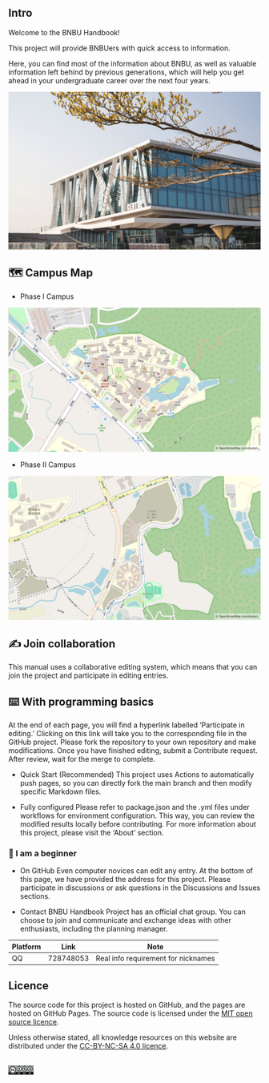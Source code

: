 ## Intro

Welcome to the BNBU Handbook!

This project will provide BNBUers with quick access to information.

Here, you can find most of the information about BNBU, as well as valuable information left behind by previous generations, which will help you get ahead in your undergraduate career over the next four years.

![](../assets/pic/BNBU.png)

## 🗺️ Campus Map
* Phase I Campus

![](../assets/map/one.jpg)

* Phase II Campus

![](../assets/map/two.jpg)

## ✍️ Join collaboration

This manual uses a collaborative editing system, which means that you can join the project and participate in editing entries.

## ⌨️ With programming basics

At the end of each page, you will find a hyperlink labelled ‘Participate in editing.’ Clicking on this link will take you to the corresponding file in the GitHub project. Please fork the repository to your own repository and make modifications. Once you have finished editing, submit a Contribute request. After review, wait for the merge to complete.

* Quick Start (Recommended)
This project uses Actions to automatically push pages, so you can directly fork the main branch and then modify specific Markdown files.

* Fully configured
Please refer to package.json and the .yml files under workflows for environment configuration. This way, you can review the modified results locally before contributing. For more information about this project, please visit the ‘About’ section.

### 🔰 I am a beginner

* On GitHub
Even computer novices can edit any entry. At the bottom of this page, we have provided the address for this project. Please participate in discussions or ask questions in the Discussions and Issues sections.

* Contact
BNBU Handbook Project has an official chat group. You can choose to join and communicate and exchange ideas with other enthusiasts, including the planning manager.

| Platform | Link | Note |
|-----|-----|-----|
| QQ | 728748053 | Real info requirement for nicknames |

## Licence

The source code for this project is hosted on GitHub, and the pages are hosted on GitHub Pages. The source code is licensed under the [MIT open source licence](https://mit-license.org/).

Unless otherwise stated, all knowledge resources on this website are distributed under the [CC-BY-NC-SA 4.0 licence](https://creativecommons.org/licenses/by-nc-sa/4.0/).

<br>

<img src=../assets/icon/rect-by-nc-sa.png width=10% />
